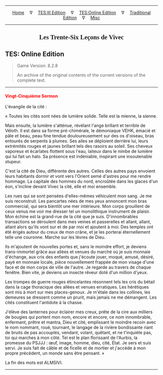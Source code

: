 
---

<!-- Jekyll Page Links -->

<center>
<a href="../../../../index.html">Home</a>
&emsp;&nabla;&emsp;
<a href="../../../index-tes3.html">TES:III Edition</a>
&emsp;&nabla;&emsp;
<a href="../../../index-teso.html">TES:Online Edition</a>
&emsp;&nabla;&emsp;
<a href="../../../index-traditional.html">Traditional Edition</a>
&emsp;&nabla;&emsp;
<a href="../../../index-misc.html">Misc</a>
</center>

<!-- Markdown Body Below: -->

---

<center>
<h2><span style="font-family:Georgia">Les Trente-Six Leçons de Vivec</span></h2>
</center>

## TES: Online Edition

> Game Version: 8.2.8
>
> An archive of the original contents of the current versions of the complete text.

---

#### <span style="color:red">Vingt-Cinquième Sermon</span>

L'évangile de la cité :

« Toutes les cités sont nées de lumière solide. Telle est la mienne, la sienne.

Mais ensuite, la lumière s'atténue, révélant l'ange brillant et terrible de Véloth. Il est dans sa forme pré-chimérale, le démoniaque VEHK, émacié et pâle et beau, peau fine tendue douloureusement sur des os d'oiseau, bras entourés de serpents à plumes. Ses ailes se déploient derrière lui, leurs extrémités rouges et jaunes brillant tels des rasoirs au soleil. Ses cheveux vaporeux et écarlates flottent sous l'eau, laiteux dans le nimbe de lumière qui lui fait un halo. Sa présence est indéniable, inspirant une insoutenable stupeur.

C'est la cité de Dieu, différente des autres. Celles des autres pays envoient leurs habitants dormir et vont vers l'Orient semé d'astres pour me rendre hommage. La capitale des hommes du nord, encroûtée dans les glaces d'un éon, s'incline devant Vivec la cité, elle et moi ensemble.

Les rues qui se sont pensées d'elles-mêmes véhiculent mon sang. Je me suis reconstruit. Les pancartes nées de mes yeux annoncent mon bras commercial, qui sera bientôt une mer intérieure. Mon corps grouillent de ceux venus me voir me dresser tel un monolithique instrument de plaisir. Mon échine est la grand-rue de la cité que je suis. D'innombrables transactions se déroulent dans mes veines et passerelles et allant, allant, allant alors qu'ils vont sur et de par moi et ajoutent à moi. Des temples ont été érigés autour du creux de mon crâne, et je les porterai éternellement telle une couronne. Marche sur les lèvres de Dieu.

Ils m'ajoutent de nouvelles portes et, sans le moindre effort, je deviens trans-immortel grâce aux allées et venues du marché où je suis monnaie d'échange, aux cris des enfants que j'écoute jouer, moqué, amusé, désiré, payé en monnaie locale, pièce nouvellement frappée de mon visage d'une face et de mon corps de ville de l'autre. Je regarde au travers de chaque fenêtre. Bien vite, je deviens un insecte rêveur doté d'un million d'yeux.

Les trompes de guerre rouges étincelantes résonnent tels les cris du bétail dans la cage thoracique des allées et venues erratiques. Les hérétiques sont mis à mort sur mes places-genoux. Je m'étale dans les collines, les demeures se dressent comme un prurit, mais jamais ne me démangent. Les cités constituent l'antidote à la chasse.

J'élève des lanternes pour éclairer mes creux, prête de la cire aux milliers de bougies qui portent mon nom, encore et encore, ce nom innombrable, enfermant, prêtre et mantra, Dieu et cité, emplissant le moindre recoin avec le nom nommant, roué, tournant, le langage de la rivière bondissante riant de bruits de pas accouplés, vendant, volant, quêtant, et ne t'inquiète pas, toi qui marches à mon côté. Tel est le plan florissant de l'Aurbis, la promesse du PSJJJ : œuf, image, homme, dieu, cité, État. Je sers et suis servi. Je suis fait de câble et de ficelle et de mortier et j'accède à mon propre précédent, un monde sans être pensant. »

La fin des mots est ALMSIVI.

---
